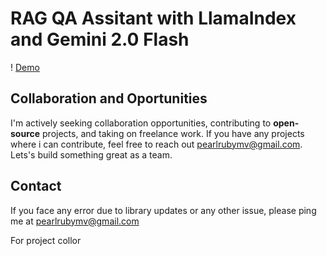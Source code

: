 # RAG QA Assitant with LlamaIndex and Gemini 2.0 Flash

! [Demo]()

## Collaboration and Oportunities
I'm actively seeking collaboration opportunities, contributing to **open-source** projects, and taking on freelance work. If you have any projects where i can contribute, feel free to reach out [pearlrubymv@gmail.com](mailto:pearlrubymv@gmail.com). Lets's build something great as a team.

## Contact
If you face any error due to library updates or any other issue, please ping me at [pearlrubymv@gmail.com](mailto:pearlrubymv@gmail.com)

For project collor
